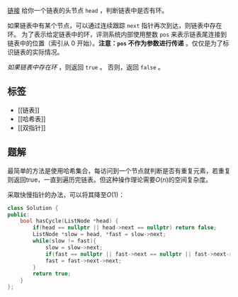 [链接](https://leetcode.cn/problems/linked-list-cycle/description/)
给你一个链表的头节点 `head` ，判断链表中是否有环。

如果链表中有某个节点，可以通过连续跟踪 `next` 指针再次到达，则链表中存在环。 为了表示给定链表中的环，评测系统内部使用整数 `pos` 来表示链表尾连接到链表中的位置（索引从 0 开始）。**注意：`pos` 不作为参数进行传递** 。仅仅是为了标识链表的实际情况。

_如果链表中存在环_ ，则返回 `true` 。 否则，返回 `false` 。

## 标签

- [[链表]]
- [[哈希表]]
- [[双指针]]

## 题解

最简单的方法是使用哈希集合，每访问到一个节点就判断是否有重复元素，若重复则返回true，一直到遍历完链表。但这种操作理论需要$O(n)$的空间复杂度。

采取快慢指针的办法，可以将其降至$O(1)$：
```cpp
class Solution {
public:
    bool hasCycle(ListNode *head) {
        if(head == nullptr || head->next == nullptr) return false;
        ListNode *slow = head, *fast = slow->next;
        while(slow != fast){
            slow = slow->next;
            if(fast == nullptr || fast->next == nullptr || fast->next->next == nullptr) return false;
            fast = fast->next->next;
        }
        return true;
    }
};
```

